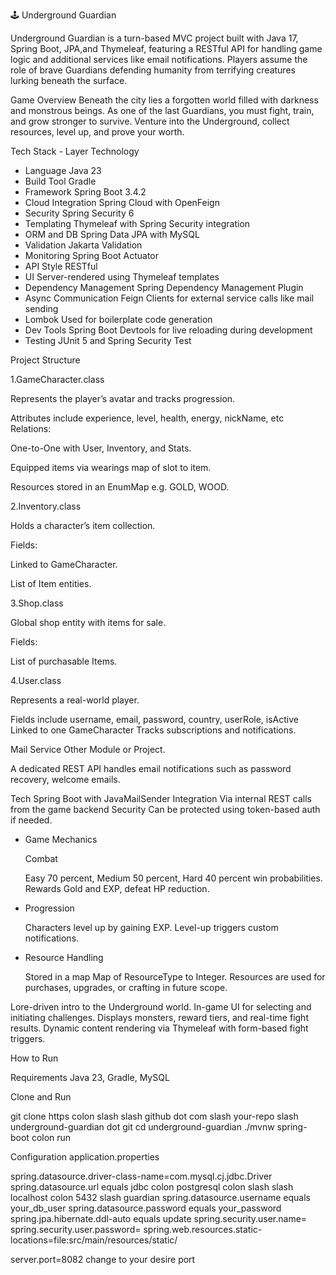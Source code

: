 🕹️ Underground Guardian

Underground Guardian is a turn-based MVC project built with Java 17, Spring Boot, JPA,and Thymeleaf,
featuring a RESTful API for handling game logic and additional services like email notifications.
Players assume the role of brave Guardians defending humanity from terrifying creatures lurking beneath the surface.

Game Overview
  Beneath the city lies a forgotten world filled with darkness and monstrous beings.
  As one of the last Guardians, you must fight, train, and grow stronger to survive.
  Venture into the Underground, collect resources, level up, and prove your worth.

Tech Stack - Layer Technology
  - Language Java 23
  - Build Tool Gradle
  - Framework Spring Boot 3.4.2
  - Cloud Integration Spring Cloud with OpenFeign
  - Security Spring Security 6
  - Templating Thymeleaf with Spring Security integration
  - ORM and DB Spring Data JPA with MySQL
  - Validation Jakarta Validation
  - Monitoring Spring Boot Actuator
  - API Style RESTful
  - UI Server-rendered using Thymeleaf templates
  - Dependency Management Spring Dependency Management Plugin
  - Async Communication Feign Clients for external service calls like mail sending
  - Lombok Used for boilerplate code generation
  - Dev Tools Spring Boot Devtools for live reloading during development
  - Testing JUnit 5 and Spring Security Test

Project Structure

1.GameCharacter.class

  Represents the player’s avatar and tracks progression.

  Attributes include experience, level, health, energy, nickName, etc Relations:

  One-to-One with User, Inventory, and Stats.

  Equipped items via wearings map of slot to item.

  Resources stored in an EnumMap e.g. GOLD, WOOD.

2.Inventory.class

  Holds a character’s item collection.

  Fields:

  Linked to GameCharacter.

  List of Item entities.

3.Shop.class

  Global shop entity with items for sale.

  Fields:

  List of purchasable Items.

4.User.class

  Represents a real-world player.

  Fields include username, email, password, country, userRole, isActive Linked to one GameCharacter Tracks subscriptions and notifications.

  Mail Service Other Module or Project.

  A dedicated REST API handles email notifications such as password recovery, welcome emails.

  Tech Spring Boot with JavaMailSender Integration Via internal REST calls from the game backend Security Can be protected using token-based auth if needed.



- Game Mechanics

  Combat

  Easy 70 percent, Medium 50 percent, Hard 40 percent win probabilities. Rewards Gold and EXP, defeat HP reduction.

- Progression

  Characters level up by gaining EXP. Level-up triggers custom notifications.

- Resource Handling

  Stored in a map Map of ResourceType to Integer. Resources are used for purchases, upgrades, or crafting in future scope.

Lore-driven intro to the Underground world.
In-game UI for selecting and initiating challenges.
Displays monsters, reward tiers, and real-time fight results.
Dynamic content rendering via Thymeleaf with form-based fight triggers.



How to Run

  Requirements Java 23, Gradle, MySQL

  Clone and Run

  git clone https colon slash slash github dot com slash your-repo slash underground-guardian dot git
  cd underground-guardian
  ./mvnw spring-boot colon run
  
  Configuration application.properties

  spring.datasource.driver-class-name=com.mysql.cj.jdbc.Driver
  spring.datasource.url equals jdbc colon postgresql colon slash slash localhost colon 5432 slash guardian
  spring.datasource.username equals your_db_user
  spring.datasource.password equals your_password
  spring.jpa.hibernate.ddl-auto equals update
  spring.security.user.name=
  spring.security.user.password=
  spring.web.resources.static-locations=file:src/main/resources/static/

  server.port=8082 change to your desire port

